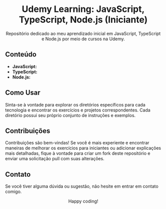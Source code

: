 <!-- Título -->
<h1 align="center">Udemy Learning: JavaScript, TypeScript, Node.js (Iniciante)</h1>

<!-- Descrição -->
<p align="center">Repositório dedicado ao meu aprendizado inicial em JavaScript, TypeScript e Node.js por meio de cursos na Udemy.</p>

<!-- Conteúdo -->
<h2>Conteúdo</h2>

- **JavaScript:** 
- **TypeScript:** 
- **Node.js:** 

<!-- Como Usar -->
<h2>Como Usar</h2>

Sinta-se à vontade para explorar os diretórios específicos para cada tecnologia e encontrar os exercícios e projetos correspondentes. Cada diretório possui seu próprio conjunto de instruções e exemplos.

<!-- Contribuições -->
<h2>Contribuições</h2>

Contribuições são bem-vindas! Se você é mais experiente e encontrar maneiras de melhorar os exercícios para iniciantes ou adicionar explicações mais detalhadas, fique à vontade para criar um fork deste repositório e enviar uma solicitação pull com suas alterações.

<!-- Contato -->
<h2>Contato</h2>

Se você tiver alguma dúvida ou sugestão, não hesite em entrar em contato comigo.

<div align="center">Happy coding!</div>
